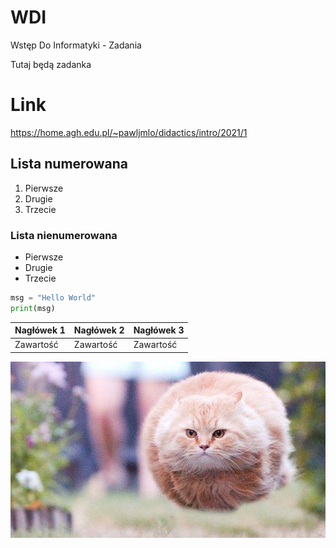 # WDI
Wstęp Do Informatyki - Zadania

Tutaj będą zadanka

# Link

https://home.agh.edu.pl/~pawljmlo/didactics/intro/2021/1

## Lista numerowana
1. Pierwsze
2. Drugie
3. Trzecie

### Lista nienumerowana

* Pierwsze
* Drugie
* Trzecie

```python
msg = "Hello World"
print(msg)
```
|Nagłówek 1|Nagłówek 2|Nagłówek 3|
|----------|----------|----------|
| Zawartość| Zawartość| Zawartość|

![dog](Labolatorium_2/cat.jpg)